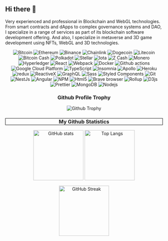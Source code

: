 ## Hi there 👋
Very experienced and professional in Blockchain and WebGL technologies. 
From smart contracts and dApps to complex governance systems and DAO, I specialize in a range of services as part of its blockchain software development offering.
And also, I specialize in metaverse and 3D game development using NFTs, WebGL and 3D technologies. 

<p align="center">
  <img alt="Bitcoin" src="https://img.shields.io/badge/Bitcoin-000000?style=flat-square&logo=bitcoin&logoColor=white" />
  <img alt="Ethereum" src="https://img.shields.io/badge/Ethereum-3C3C3D?style=flat-square&logo=Ethereum&logoColor=white" />
  <img alt="Binance" src="https://img.shields.io/badge/Binance-FCD535?style=flat-square&logo=binance&logoColor=white" />
  <img alt="Chainlink" src="https://img.shields.io/badge/Chainlink-375BD2?style=flat-square&logo=Chainlink&logoColor=white" />
  <img alt="Dogecoin" src="https://img.shields.io/badge/Dogecoin-B59A30?style=flat-square&logo=Dogecoin&logoColor=white" />
  <img alt="Litecoin" src="https://img.shields.io/badge/Litecoin-A6A9AA?style=flat-square&logo=Litecoin&logoColor=white" />
  <img alt="Bitcoin Cash" src="https://img.shields.io/badge/Bitcoin%20Cash-0AC18E?style=flat-square&logo=Bitcoin%20Cash&logoColor=white" />
  <img alt="Polkadot" src="https://img.shields.io/badge/Polkadot-E6007A?style=flat-square&logo=Polkadot&logoColor=white" />
  <img alt="Stellar" src="https://img.shields.io/badge/Stellar-7D00FF?style=flat-square&logo=Stellar&logoColor=white" />
  <img alt="Iota" src="https://img.shields.io/badge/iota-29334C?style=flat-square&logo=iota&logoColor=white" />
  <img alt="Z Cash" src="https://img.shields.io/badge/Zcash-F4B728?style=flat-square&logo=zcash&logoColor=white" />
  <img alt="Monero" src="https://img.shields.io/badge/Monero-FF6600?style=flat-square&logo=Monero&logoColor=white" />
  <img alt="Hyperledger" src="https://img.shields.io/badge/Hyperledger-2F3134?style=flat-square&logo=Hyperledger&logoColor=white" />
  <img alt="React" src="https://img.shields.io/badge/-React-45b8d8?style=flat-square&logo=react&logoColor=white" />
  <img alt="Webpack" src="https://img.shields.io/badge/-Webpack-8DD6F9?style=flat-square&logo=webpack&logoColor=white" /> 
  <img alt="Docker" src="https://img.shields.io/badge/-Docker-46a2f1?style=flat-square&logo=docker&logoColor=white" />
  <img alt="Github actions" src="https://img.shields.io/badge/-Github_Actions-2088FF?style=flat-square&logo=github-actions&logoColor=white" />
  <img alt="Google Cloud Platform" src="https://img.shields.io/badge/-Google_Cloud_Platform-1a73e8?style=flat-square&logo=google-cloud&logoColor=white" />
  <img alt="TypeScript" src="https://img.shields.io/badge/-TypeScript-007ACC?style=flat-square&logo=typescript&logoColor=white" />
  <img alt="Insomnia" src="https://img.shields.io/badge/-Insomnia-5849BE?style=flat-square&logo=insomnia&logoColor=white" />
  <img alt="Apollo" src="https://img.shields.io/badge/-Apollo%20GraphQL-311C87?style=flat-square&logo=apollo-graphql&logoColor=white" />
  <img alt="Heroku" src="https://img.shields.io/badge/-Heroku-430098?style=flat-square&logo=heroku&logoColor=white" />
  <img alt="redux" src="https://img.shields.io/badge/-Redux-764ABC?style=flat-square&logo=redux&logoColor=white" />
  <img alt="ReactiveX" src="https://img.shields.io/badge/-RxJs-B7178C?style=flat-square&logo=reactivex&logoColor=white" />
  <img alt="GraphQL" src="https://img.shields.io/badge/-GraphQL-E10098?style=flat-square&logo=graphql&logoColor=white" />
  <img alt="Sass" src="https://img.shields.io/badge/-Sass-CC6699?style=flat-square&logo=sass&logoColor=white" />
  <img alt="Styled Components" src="https://img.shields.io/badge/-Styled_Components-db7092?style=flat-square&logo=styled-components&logoColor=white" />
  <img alt="Git" src="https://img.shields.io/badge/-Git-F05032?style=flat-square&logo=git&logoColor=white" />
  <img alt="NestJs" src="https://img.shields.io/badge/-NestJs-ea2845?style=flat-square&logo=nestjs&logoColor=white" />
  <img alt="Angular" src="https://img.shields.io/badge/-Angular-DD0031?style=flat-square&logo=angular&logoColor=white" />
  <img alt="NPM" src="https://img.shields.io/badge/-NPM-CB3837?style=flat-square&logo=npm&logoColor=white" />
  <img alt="Html5" src="https://img.shields.io/badge/-HTML5-E34F26?style=flat-square&logo=html5&logoColor=white" />
  <img alt="Brave browser" src="https://img.shields.io/badge/-Brave_Browser-FB542B?style=flat-square&logo=brave&logoColor=white" />
  <img alt="Rollup" src="https://img.shields.io/badge/-Rollup-EC4A3F?style=flat-square&logo=rollup.js&logoColor=white" />
  <img alt="D3js" src="https://img.shields.io/badge/-D3.js-F9A03C?style=flat-square&logo=d3.js&logoColor=white" />
  <img alt="Prettier" src="https://img.shields.io/badge/-Prettier-F7B93E?style=flat-square&logo=prettier&logoColor=white" />
  <img alt="MongoDB" src="https://img.shields.io/badge/-MongoDB-13aa52?style=flat-square&logo=mongodb&logoColor=white" />
  <img alt="Nodejs" src="https://img.shields.io/badge/-Nodejs-43853d?style=flat-square&logo=Node.js&logoColor=white" />
</p>

<h3 align="center">Github Profile Trophy</h3>
<p align="center"><img src="https://github-profile-trophy.vercel.app/?username=ryo-ma" alt="Github Trophy"></p>

<h3 style="border:1px solid black;" align="center">My Github Statistics</h3>

<p align="center">
  <img height="160px" src="https://github-readme-stats.vercel.app/api?username=anuraghazra&layout=compact&show_icons=true&include_all_commits=true&line_height=21&theme=radical" alt="GitHub stats">
  <img height="160px" src="https://github-readme-stats.vercel.app/api/top-langs/?username=anuraghazra&layout=compact&line_height=21&theme=radical" alt="Top Langs">
</p>
<p align="center"><img height="160px" src="https://github-readme-streak-stats.herokuapp.com?user=DenverCoder1&theme=radical" alt="GitHub Streak"></p>

